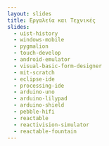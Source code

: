 ```yaml
---
layout: slides
title: Εργαλεία και Τεχνικές
slides:
  - uist-history
  - windows-mobile
  - pygmalion
  - touch-develop
  - android-emulator
  - visual-basic-form-designer
  - mit-scratch
  - eclipse-ide
  - processing-ide
  - arduino-uno
  - arduino-lilypad
  - arduino-shield
  - pebble-hifi
  - reactable
  - reactivision-simulator
  - reactable-fountain
---
```


